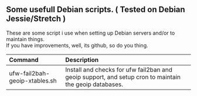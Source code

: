 ## Some usefull Debian scripts. ( Tested on Debian Jessie/Stretch )

These are some script i use when setting up Debian servers and/or to maintain things.  
If you have improvements, well, its github, so do you thing.

| Command | Description |
| :------- | :----------- |
| ufw-fail2bah-geoip-xtables.sh | Install and checks for ufw fail2ban and geoip support, and setup cron to maintain the geoip databases. |
